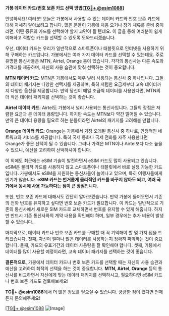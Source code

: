 **가봉 데이터 카드/번호 보존 카드 선택 방법[[TG💪+ @esim1088](https://t.me/s/esim1088)]**

안녕하세요! 여러분! 오늘은 가봉에서 사용할 수 있는 데이터 카드와 번호 보존 카드에 대해 자세히 알아보려고 합니다. 많은 분들이 가봉에 처음 오거나 장기 체류를 준비 중이라면, 어떤 종류의 카드를 선택해야 할지 고민이 될 텐데요. 이 글을 통해 여러분이 쉽게 이해하고 적합한 카드를 선택할 수 있도록 도와드리겠습니다.

우선, 데이터 카드는 우리가 일반적으로 스마트폰이나 태블릿으로 인터넷을 사용하기 위해 구매하는 카드입니다. 가봉에서는 여러 가지 데이터 카드를 선택할 수 있는데요. 주로 유명한 통신사들은 MTN, Airtel, Orange 등이 있습니다. 각각의 통신사는 다른 속도와 가격대를 제공하며, 자신의 사용 습관에 맞춰 선택하는 것이 중요합니다.

**MTN 데이터 카드**: MTN은 가봉에서도 매우 널리 사용되는 통신사 중 하나입니다. 그들의 데이터 패키지는 다양한 선택지를 제공하며, 특히 저렴한 요금제부터 고속 데이터까지 다양한 옵션을 제공합니다. 만약 당신이 매일 조금씩 데이터를 사용한다면, MTN의 더 작은 데이터 패키지를 선택하는 것이 좋습니다.

**Airtel 데이터 카드**: Airtel도 가봉에서 널리 사용되는 통신사입니다. 그들의 장점은 저렴한 요금과 큰 데이터 용량입니다. 하지만 속도는 MTN보다 약간 떨어질 수 있습니다. 만약 큰 데이터 용량을 필요로 하는 분들이라면 Airtel의 패키지를 고려해볼 만합니다.

**Orange 데이터 카드**: Orange는 가봉에서 가장 오래된 통신사 중 하나로, 안정적인 네트워크와 서비스를 제공합니다. 특히 국제 통화나 국제 전화를 자주 사용한다면 Orange가 좋은 선택이 될 수 있습니다. 그러나 가격은 MTN이나 Airtel보다 다소 높을 수 있으니, 예산을 고려하여 선택하셔야 합니다.

이 외에도 최근에는 eSIM 기술이 발전하면서 eSIM 카드도 많이 사용되고 있습니다. eSIM은 물리적 카드를 사용하지 않고 스마트폰이나 태블릿에서 바로 설정 가능한 카드입니다. 가봉에서도 eSIM을 지원하는 통신사들이 늘어나고 있으며, 특히 여행자들에게 인기가 많습니다. **eSIM 카드는 번거롭게 물리적인 카드를 바꾸지 않아도 되고, 여러 국가에서 동시에 사용 가능하다는 점이 큰 장점**입니다.

또한, 번호 보존 카드에 대해서도 간단히 알아보겠습니다. 만약 가봉에 들어오면서 기존의 전화 번호를 유지하고 싶다면 번호 보존 카드가 필요합니다. 이 카드는 일반적으로 기존의 통신사에서 새로운 SIM 카드로 교체하면서 번호를 유지할 수 있게 해줍니다. 하지만 반드시 기존 통신사와의 계약 내용을 확인해야 하며, 일부 경우에는 추가 비용이 발생할 수 있습니다.

마지막으로, 데이터 카드나 번호 보존 카드를 구매할 때 꼭 기억해야 할 몇 가지 팁을 드리겠습니다. 첫째, 자신이 얼마나 많은 데이터를 사용하는지 정확히 파악하는 것이 중요합니다. 둘째, 카드의 유효기간과 데이터 사용량을 잘 확인해야 합니다. 셋째, 가봉에서 데이터를 많이 사용할 예정이라면, 고속 데이터 패키지를 선택하는 것이 좋습니다.

**결론적으로**, 가봉에서 데이터 카드나 번호 보존 카드를 선택할 때는 자신의 사용 습관과 예산을 고려하여 최적의 선택을 하는 것이 중요합니다. **MTN, Airtel, Orange** 등의 통신사를 비교하면서 자신에게 맞는 데이터 패키지를 선택하시고, 필요하다면 eSIM 카드나 번호 보존 카드도 검토해보세요!

**TG💪+ @esim1088**에서 더 많은 정보를 얻으실 수 있습니다. 궁금한 점이 있다면 언제든지 문의해주세요!

[[TG💪+ @esim1088](https://t.me/s/esim1088) ![Image](https://i.postimg.cc/Y0z9fWf4/image.png)]